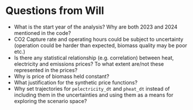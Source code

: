 # Questions from Will

- What is the start year of the analysis? Why are both 2023 and 2024 mentioned in the code?
- CO2 Capture rate and operating hours could be subject to uncertainty (operation could be harder than expected, biomass quality may be poor etc.)
- Is there any statistical relationship (e.g. correlation) between heat, electricity and emissions prices? To what extent are/not these represented in the prices?
- Why is price of biomass held constant?
- What justification for the synthetic price functions?
- Why set trajectories for `pelectricity_dt` and `pheat_dt` instead of including them in the uncertainties and using them as a means for exploring the scenario space?
